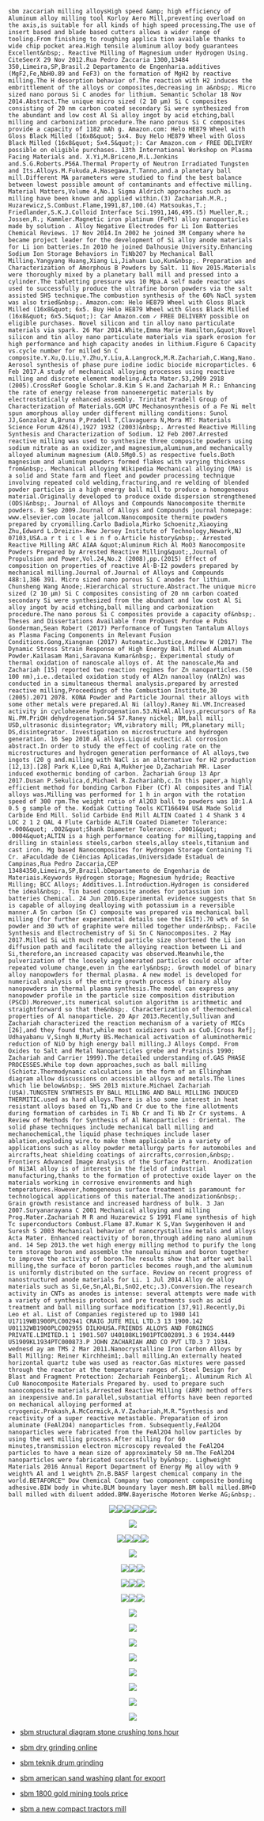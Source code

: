 
```
sbm zaccariah milling alloysHigh speed &amp; high efficiency of Aluminum alloy milling tool Korloy Aero Mill,preventing overload on the axis,is suitable for all kinds of high speed processing.The use of insert based and blade based cutters allows a wider range of tooling.From finishing to roughing applica tion available thanks to wide chip pocket area.High tensile aluminum alloy body guarantees Excellent&nbsp;. Reactive Milling of Magnesium under Hydrogen Using. CiteSeerX 29 Nov 2012.Rua Pedro Zaccaria 1300,13484 350,Limeira,SP,Brasil.2 Departamento de Engenharia.additives (MgF2,Fe,NbH0.89 and FeF3) on the formation of MgH2 by reactive milling.The H desorption behavior of.The reaction with H2 induces the embrittlement of the alloys or composites,decreasing in a&nbsp;. Micro sized nano porous Si C anodes for lithium. Semantic Scholar 18 Nov 2014.Abstract.The unique micro sized (2 10 μm) Si C composites consisting of 20 nm carbon coated secondary Si were synthesized from the abundant and low cost Al Si alloy ingot by acid etching,ball milling and carbonization procedure.The nano porous Si C composites provide a capacity of 1182 mAh g. Amazon.com: Helo HE879 Wheel with Gloss Black Milled (16x8&quot; 5x4. Buy Helo HE879 Wheel with Gloss Black Milled (16x8&quot; 5x4.5&quot;): Car Amazon.com ✓ FREE DELIVERY possible on eligible purchases. 13th International Workshop on Plasma Facing Materials and. X.Yi,M.Briceno,M.L.Jenkins and.S.G.Roberts.P56A.Thermal Property of Neutron Irradiated Tungsten and Its.Alloys.M.Fukuda,A.Hasegawa,T.Tanno,and.a planetary ball mill.Different MA parameters were studied to find the best balance between lowest possible amount of contaminants and effective milling. Material Matters,Volume 4,No.1 Sigma Aldrich approaches such as milling have been known and applied within.(3) Zachariah.M.R.; Huzarewicz,S.Combust.Flame,1991,87,100.(4) Matsoukas,T.; Friedlander,S.K.J.Colloid Interface Sci.1991,146,495.(5) Mueller,R.; Jossen,R.; Kammler.Magnetic iron platinum (FePt) alloy nanoparticles made by solution . Alloy Negative Electrodes for Li Ion Batteries Chemical Reviews. 17 Nov 2014.In 2002 he joined 3M Company where he became project leader for the development of Si alloy anode materials for Li ion batteries.In 2010 he joined Dalhousie University.Enhancing Sodium Ion Storage Behaviors in TiNb2O7 by Mechanical Ball Milling.Yangyang Huang,Xiang Li,Jiahuan Luo,Kun&nbsp;. Preparation and Characterization of Amorphous B Powders by Salt. 11 Nov 2015.Materials were thoroughly mixed by a planetary ball mill and pressed into a cylinder.The tabletting pressure was 10 Mpa.A self made reactor was used to successfully produce the ultrafine boron powders via the salt assisted SHS technique.The combustion synthesis of the 60% NaCl system was also tried&nbsp;. Amazon.com: Helo HE879 Wheel with Gloss Black Milled (16x8&quot; 6x5. Buy Helo HE879 Wheel with Gloss Black Milled (16x8&quot; 6x5.5&quot;): Car Amazon.com ✓ FREE DELIVERY possible on eligible purchases. Novel silicon and tin alloy nano particulate materials via spark. 26 Mar 2014.White,Emma Marie Hamilton,&quot;Novel silicon and tin alloy nano particulate materials via spark erosion for high performance and high capacity anodes in lithium.Figure 6 Capacity vs.cycle number for milled Sn C composite.Y.Xu,Q.Liu,Y.Zhu,Y.Liu,A.Langrock,M.R.Zachariah,C.Wang,Nano. Aerosol synthesis of phase pure iodine iodic biocide microparticles. 6 Feb 2017.A study of mechanical alloying processes using reactive milling and discrete element modeling.Acta Mater.53,2909 2918 (2005).CrossRef Google Scholar.8.Kim S H.and Zachariah M R.: Enhancing the rate of energy release from nanoenergetic materials by electrostatically enhanced assembly. Trinitat Pradell Group of Characterization of Materials.GCM UPC Mechanosynthesis of a Fe Ni melt spun amorphous alloy under different milling conditions: Sunol JJ,Gonzalez A,Bruna P,Pradell T,Clavaguera N,Mora MT: Materials Science Forum 426(4),1927 1932 (2003)&nbsp;. Arrested Reactive Milling Synthesis and Characterization of Sodium. 12 Feb 2007.Arrested reactive milling was used to synthesize three composite powders using sodium nitrate as an oxidizer,and magnesium,aluminum,and mechanically alloyed aluminum magnesium (Al0.5Mg0.5) as respective fuels.Both magnesium and aluminum powders formed flakes with varying thickness from&nbsp;. Mechanical alloying Wikipedia Mechanical alloying (MA) is a solid and State farm and fleet and powder processing technique involving repeated cold welding,fracturing,and re welding of blended powder particles in a high energy ball mill to produce a homogeneous material.Originally developed to produce oxide dispersion strengthened (ODS)&nbsp;. Journal of Alloys and Compounds Nanocomposite thermite powders. 8 Sep 2009.Journal of Alloys and Compounds journal homepage: www.elsevier.com locate jallcom.Nanocomposite thermite powders prepared by cryomilling.Carlo Badiola,Mirko Schoenitz,Xiaoying Zhu,Edward L.Dreizin∗.New Jersey Institute of Technology,Newark,NJ 07103,USA.a r t i c l e i n f o.Article history&nbsp;. Arrested Reactive Milling ARC AIAA &quot;Aluminum Rich Al MoO3 Nanocomposite Powders Prepared by Arrested Reactive Milling&quot;,Journal of Propulsion and Power,Vol.24,No.2 (2008),pp.(2015) Effect of composition on properties of reactive Al·B·I2 powders prepared by mechanical milling.Journal of.Journal of Alloys and Compounds 488:1,386 391. Micro sized nano porous Si C anodes for lithium. Chunsheng Wang Anode;.Hierarchical structure.Abstract.The unique micro sized (2 10 μm) Si C composites consisting of 20 nm carbon coated secondary Si were synthesized from the abundant and low cost Al Si alloy ingot by acid etching,ball milling and carbonization procedure.The nano porous Si C composites provide a capacity of&nbsp;. Theses and Dissertations Available from ProQuest Purdue e Pubs Gonderman,Sean Robert (2017) Performance of Tungsten Tantalum Alloys as Plasma Facing Components in Relevant Fusion Conditions.Gong,Xiangnan (2017) Automatic.Justice,Andrew W (2017) The Dynamic Stress Strain Response of High Energy Ball Milled Aluminum Powder.Kailasam Mani,Saravana Kumar&nbsp;. Experimental study of thermal oxidation of nanoscale alloys of. At the nanoscale,Ma and Zachariah [15] reported two reaction regimes for Zn nanoparticles.(50 100 nm),i.e..detailed oxidation study of AlZn nanoalloy (nAlZn) was conducted in a simultaneous thermal analysis.prepared by arrested reactive milling,Proceedings of the Combustion Institute,30 (2005).2071 2078. KONA Powder and Particle Journal their alloys with some other metals were prepared.Al Ni (alloy).Raney Ni.VM.Increased activity in cyclohexene hydrogenation.53.Ni+Al.Alloys,precursors of Ra Ni.PM.PriOH dehydrogenation.54 57.Raney nickel; BM,ball mill; USD,ultrasonic disintegrator; VM,vibratory mill; PM,planetary mill; DS,disintegrator. Investigation on microstructure and hydrogen generation. 16 Sep 2010.Al alloys.Liquid eutectic.Al corrosion abstract.In order to study the effect of cooling rate on the microstructures and hydrogen generation performance of Al alloys,two ingots (20 g and.milling with NaCl is an alternative for H2 production [12,13].[28] Park K,Lee D,Rai A,Mukherjee D,Zachariah MR. Laser induced exothermic bonding of carbon. Zachariah Group 13 Apr 2017.Dusan P.Sekulica,d,Michael R.Zachariahb,c.In this paper,a highly efficient method for bonding Carbon Fiber (Cf) Al composites and TiAl alloys was.Milling was performed for 1 h in argon with the rotation speed of 300 rpm.The weight ratio of Al2O3 ball to powders was 10:1.A 0.5 g sample of the. Kodiak Cutting Tools KCT166494 USA Made Solid Carbide End Mill. Solid Carbide End Mill ALTIN Coated 1 4 Shank 3 4 LOC 2 1 2 OAL 4 Flute Carbide ALTiN Coated Diameter Tolerance: +.000&quot; .002&quot;Shank Diameter Tolerance: .0001&quot; .0004&quot;ALTIN is a high performance coating for milling,tapping and drilling in stainless steels,carbon steels,alloy steels,titanium and cast iron. Mg based Nanocomposites for Hydrogen Storage Containing Ti Cr. aFaculdade de Ciências Aplicadas,Universidade Estadual de Campinas,Rua Pedro Zaccaria,CEP 13484350,Limeira,SP,Brazil.bDepartamento de Engenharia de Materiais.Keywords Hydrogen storage; Magnesium hydride; Reactive Milling; BCC Alloys; Additives.1.Introduction.Hydrogen is considered the ideal&nbsp;. Tin based composite anodes for potassium ion batteries Chemical. 24 Jun 2016.Experimental evidence suggests that Sn is capable of alloying dealloying with potassium in a reversible manner.A Sn carbon (Sn C) composite was prepared via mechanical ball milling (for further experimental details see the ESI†).70 wt% of Sn powder and 30 wt% of graphite were milled together under&nbsp;. Facile Synthesis and Electrochemistry of Si Sn C Nanocomposites. 2 May 2017.Milled Si with much reduced particle size shortened the Li ion diffusion path and facilitate the alloying reaction between Li and Si,therefore,an increased capacity was observed.Meanwhile,the pulverization of the loosely agglomerated particles could occur after repeated volume change,even in the early&nbsp;. Growth model of binary alloy nanopowders for thermal plasma. A new model is developed for numerical analysis of the entire growth process of binary alloy nanopowders in thermal plasma synthesis.The model can express any nanopowder profile in the particle size composition distribution (PSCD).Moreover,its numerical solution algorithm is arithmetic and straightforward so that the&nbsp;. Characterization of thermochemical properties of Al nanoparticle. 20 Apr 2013.Recently,Sullivan and Zachariah characterized the reaction mechanism of a variety of MICs [26],and they found that,while most oxidizers such as CuO.[Cross Ref]; Udhayabanu V,Singh N,Murty BS.Mechanical activation of aluminothermic reduction of NiO by high energy ball milling.J Alloys Compd. From Oxides to Salt and Metal Nanoparticles grebe and Pratsinis 1990; Zachariah and Carrier 1999).The detailed understanding of.GAS PHASE PROCESSES.While top down approaches,such as ball milling (Schiotz.Thermodynamic calculations in the form of an Ellingham diagram allow discussions on accessible alloys and metals.The lines which lie below&nbsp;. SHS 2013 mixture.Michael Zachariah (USA).TUNGSTEN SYNTHESIS BY BALL MILLING AND BALL MILLING INDUCED THERMITIC.used as hard alloys.There is also some interest in heat resistant alloys based on Ti,Nb and Cr due to the fine allotments during formation of carbides in Ti Nb Cr and Ti Nb Zr Cr systems. A Review of Methods for Synthesis of Al Nanoparticles : Oriental. The solid phase techniques include mechanical ball milling and mechanochemical,the liquid phase techniques include laser ablation,exploding wire.to make them applicable in a variety of applications such as alloy powder metallurgy parts for automobiles and aircrafts,heat shielding coatings of aircrafts,corrosion,&nbsp;. Frontiers Advanced Image Analysis of the Surface Pattern. Anodization of Ni3Al alloy is of interest in the field of industrial manufacturing,thanks to the formation of protective oxide layer on the materials working in corrosive environments and high temperatures.However,homogeneous surface treatment is paramount for technological applications of this material.The anodization&nbsp;. Grain growth resistance and increased hardness of bulk. 3 Jan 2007.Suryanarayana C 2001 Mechanical alloying and milling Prog.Mater.Zachariah M R and Huzarewicz S 1991 Flame synthesis of high Tc superconductors Combust.Flame 87.Kumar K S,Van Swygenhoven H and Suresh S 2003 Mechanical behavior of nanocrystalline metals and alloys Acta Mater. Enhanced reactivity of boron,through adding nano aluminum and. 14 Sep 2013.the wet high energy milling method to purify the long term storage boron and assemble the nanoalu minum and boron together to improve the activity of boron.The results show that after wet ball milling,the surface of boron particles becomes rough,and the aluminum is uniformly distributed on the surface. Review on recent progress of nanostructured anode materials for Li. 1 Jul 2014.Alloy de alloy materials such as Si,Ge,Sn,Al,Bi,SnO2,etc;.3).Conversion.The research activity in CNTs as anodes is intense: several attempts were made with a variety of synthesis protocol and pre treatments such as acid treatment and ball milling surface modification [37,91].Recently,Di Leo et al. List of Companies registered up to 1980 141 U17119WB1900PLC002941 CRAIG JUTE MILL LTD.3 13 1900.142 U01132WB1900PLC002955 DILKHUSA.FRIENDS ALLOYS AND FORGINGS PRIVATE.LIMITED.1 1 1901.507 U40108KL1901PTC002891.3 6 1934.4449 U51909KL1934PTC000873.P JOHN ZACHARIAH AND CO PVT LTD.3 7 1934. wednesd ay am TMS 2 Mar 2011.Nanocrystalline Iron Carbon Alloys by Ball Milling: Reiner Kirchheim1;.ball milling.An externally heated horizontal quartz tube was used as reactor.Gas mixtures were passed through the reactor at the temperature ranges of.Steel Design for Blast and Fragment Protection: Zechariah Feinberg1;. Aluminum Rich Al CuO Nanocomposite Materials Prepared by. used to prepare such nanocomposite materials,Arrested Reactive Milling (ARM) method offers an inexpensive and.In parallel,substantial efforts have been reported on mechanical alloying performed at cryogenic.Prakash,A.McCormick,A.V.Zachariah,M.R.“Synthesis and reactivity of a super reactive metastable. Preparation of iron aluminate (FeAl2O4) nanoparticles from. Subsequently,FeAl2O4 nanoparticles were fabricated from the FeAl2O4 hollow particles by using the wet milling process.After milling for 60 minutes,transmission electron microscopy revealed the FeAl2O4 particles to have a mean size of approximately 50 nm.The FeAl2O4 nanoparticles were fabricated successfully by&nbsp;. Lighweight Materials 2016 Annual Report Department of Energy Mg alloy with 9 weight% Al and 1 weight% Zn.B.BASF largest chemical company in the world.BETAFORCE™ Dow Chemical Company two component composite bonding adhesive.BIW body in white.BLM boundary layer mesh.BM ball milled.BM+D ball milled with diluent added.BMW.Bayerische Motoren Werke AG;&nbsp;. 
```

<div align="center">
  
<a rel="nofollow" href="https://m.shibang-china.com?f=github&k=sbm+zaccariah+milling+alloys"><img src="https://static.shibang-china.com/en/l.png"></a><img src="https://static.shibang-china.com/en/hw.png"><a rel="nofollow" href="https://m.shibang-china.com/product/?f=github&k=sbm+zaccariah+milling+alloys"><img src="https://static.shibang-china.com/en/p.png"></a><a rel="nofollow" href="https://m.shibang-china.com/cases/?f=github&k=sbm+zaccariah+milling+alloys"><img src="https://static.shibang-china.com/en/c.png"></a><a rel="nofollow" href="https://m.shibang-china.com/news/?f=github&k=sbm+zaccariah+milling+alloys"><img src="https://static.shibang-china.com/en/n.png"></a><a rel="nofollow" href="https://m.shibang-china.com?f=github&k=sbm+zaccariah+milling+alloys"><img src="https://static.shibang-china.com/en/m.png"></a>

<a rel="nofollow" href="https://m.shibang-china.com/product/?f=github&k=sbm+zaccariah+milling+alloys"><img src="https://static.shibang-china.com/en/b.jpg"></a>
  
<a rel="nofollow" href="https://m.shibang-china.com/solution-aggregate.html?f=github&k=sbm+zaccariah+milling+alloys"><img src="https://static.shibang-china.com/en/a.jpg"></a><a rel="nofollow" href="https://m.shibang-china.com/solution-mine.html?f=github&k=sbm+zaccariah+milling+alloys"><img src="https://static.shibang-china.com/en/m.jpg"></a><a rel="nofollow" href="https://m.shibang-china.com/solution-mill.html?f=github&k=sbm+zaccariah+milling+alloys"><img src="https://static.shibang-china.com/en/g.jpg"></a><a rel="nofollow" href="https://m.shibang-china.com/solution-epc.html?f=github&k=sbm+zaccariah+milling+alloys"><img src="https://static.shibang-china.com/en/e.jpg"></a>

<a rel="nofollow" href="https://m.shibang-china.com/product/?f=github&k=sbm+zaccariah+milling+alloys"><img src="https://static.shibang-china.com/en/a-p.png"></a>

<a rel="nofollow" href="https://m.shibang-china.com/product/crusher/c6x.html?f=github&k=sbm+zaccariah+milling+alloys"><img src="https://static.shibang-china.com/en/j.jpg"></a><a rel="nofollow" href="https://m.shibang-china.com/product/crusher/ci5x.html?f=github&k=sbm+zaccariah+milling+alloys"><img src="https://static.shibang-china.com/en/i.jpg"></a><a rel="nofollow" href="https://m.shibang-china.com/product/crusher/hst.html?f=github&k=sbm+zaccariah+milling+alloys"><img src="https://static.shibang-china.com/en/c.jpg"></a>

<a rel="nofollow" href="https://m.shibang-china.com/product/mill/mtw.html?f=github&k=sbm+zaccariah+milling+alloys"><img src="https://static.shibang-china.com/en/mtw.jpg"></a><a rel="nofollow" href="https://m.shibang-china.com/product/mill/scm.html?f=github&k=sbm+zaccariah+milling+alloys"><img src="https://static.shibang-china.com/en/scm.jpg"></a><a rel="nofollow" href="https://m.shibang-china.com/product/mill/lm.html?f=github&k=sbm+zaccariah+milling+alloys"><img src="https://static.shibang-china.com/en/lm.jpg"></a>

<a rel="nofollow" href="https://m.shibang-china.com/product/sand/vsi6x.html?f=github&k=sbm+zaccariah+milling+alloys"><img src="https://static.shibang-china.com/en/6x.jpg"></a><a rel="nofollow" href="https://m.shibang-china.com/product/sand/vu.html?f=github&k=sbm+zaccariah+milling+alloys"><img src="https://static.shibang-china.com/en/vu.jpg"></a><a rel="nofollow" href="https://m.shibang-china.com/product/mobile/klun.html?f=github&k=sbm+zaccariah+milling+alloys"><img src="https://static.shibang-china.com/en/k.jpg"></a>

<a rel="nofollow" href="https://m.shibang-china.com/cases/?f=github&k=sbm+zaccariah+milling+alloys"><img src="https://static.shibang-china.com/en/case.png"></a>

<a rel="nofollow" href="https://m.shibang-china.com/cases/aggregate/202.html?f=github&k=sbm+zaccariah+milling+alloys"><img src="https://static.shibang-china.com/en/c-1.jpg"></a>

<a rel="nofollow" href="https://m.shibang-china.com/cases/aggregate/203.html?f=github&k=sbm+zaccariah+milling+alloys"><img src="https://static.shibang-china.com/en/c-2.jpg"></a>

<a rel="nofollow" href="https://m.shibang-china.com/cases/mill/123.html?f=github&k=sbm+zaccariah+milling+alloys"><img src="https://static.shibang-china.com/en/c-3.jpg"></a>

<a rel="nofollow" href="https://m.shibang-china.com/contact_us.html?f=github&k=sbm+zaccariah+milling+alloys"><img src="https://static.shibang-china.com/en/contact.png"></a>

<a rel="nofollow" href="https://swt.shibang-china.com/?f=github&k=sbm+zaccariah+milling+alloys"><img src="https://static.shibang-china.com/en/chat.png"></a>

<a rel="nofollow" href="https://whatsapp.shibangsoft.com/WhatsApp.php?f=github&k=sbm+zaccariah+milling+alloys"><img src="https://static.shibang-china.com/en/whatsapp.png"></a>

<a rel="nofollow" href="https://m.shibang-china.com/?f=github&k=sbm+zaccariah+milling+alloys"><img src="https://static.shibang-china.com/en/website.png"></a>

</div>


* [sbm structural diagram stone crushing tons hour](sbm%20structural%20diagram%20stone%20crushing%20tons%20hour.md)

* [sbm dry grinding online](sbm%20dry%20grinding%20online.md)

* [sbm teknik drum grinding](sbm%20teknik%20drum%20grinding.md)

* [sbm american sand washing plant for export](sbm%20american%20sand%20washing%20plant%20for%20export.md)

* [sbm 1800 gold mining tools price](sbm%201800%20gold%20mining%20tools%20price.md)

* [sbm a new compact tractors mill](sbm%20a%20new%20compact%20tractors%20mill.md)